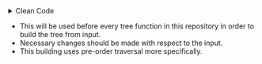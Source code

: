 <details><summary>Clean Code</summary>

![](https://github.com/archishmanghos/code-images/blob/master/Tree-Images/pre-order.png)

</details>

- This will be used before every tree function in this repository in order to build the tree from input.
- Necessary changes should be made with respect to the input.
- This building uses pre-order traversal more specifically.